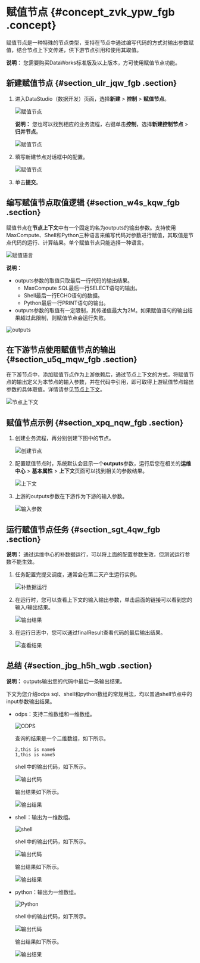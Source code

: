# 赋值节点 {#concept_zvk_ypw_fgb .concept}

赋值节点是一种特殊的节点类型，支持在节点中通过编写代码的方式对输出参数赋值，结合节点上下文传递，供下游节点引用和使用其取值。

**说明：** 您需要购买DataWorks标准版及以上版本，方可使用赋值节点功能。

## 新建赋值节点 {#section_ulr_jqw_fgb .section}

1.  进入DataStudio（数据开发）页面，选择**新建** \> **控制** \> **赋值节点**。

    ![赋值节点](http://static-aliyun-doc.oss-cn-hangzhou.aliyuncs.com/assets/img/82907/156397056535107_zh-CN.png)

    **说明：** 您也可以找到相应的业务流程，右键单击**控制**，选择**新建控制节点** \> **归并节点**。

    ![赋值节点](http://static-aliyun-doc.oss-cn-hangzhou.aliyuncs.com/assets/img/82907/156397056552898_zh-CN.png)

2.  填写新建节点对话框中的配置。

    ![赋值节点](http://static-aliyun-doc.oss-cn-hangzhou.aliyuncs.com/assets/img/82907/156397056552899_zh-CN.png)

3.  单击**提交**。

## 编写赋值节点取值逻辑 {#section_w4s_kqw_fgb .section}

赋值节点在**节点上下文**中有一个固定的名为outputs的输出参数。支持使用MaxCompute、Shell和Python三种语言来编写代码对参数进行赋值，其取值是节点代码的运行、计算结果。单个赋值节点只能选择一种语言。

![赋值语言](http://static-aliyun-doc.oss-cn-hangzhou.aliyuncs.com/assets/img/82907/156397056535110_zh-CN.png)

**说明：** 

-   outputs参数的取值只取最后一行代码的输出结果。
    -   MaxCompute SQL最后一行SELECT语句的输出。
    -   Shell最后一行ECHO语句的数据。
    -   Python最后一行PRINT语句的输出。
-   outputs参数的取值有一定限制，其传递值最大为2M。如果赋值语句的输出结果超过此限制，则赋值节点会运行失败。

![outputs](http://static-aliyun-doc.oss-cn-hangzhou.aliyuncs.com/assets/img/82907/156397056535111_zh-CN.png)

## 在下游节点使用赋值节点的输出 {#section_u5q_mqw_fgb .section}

在下游节点中，添加赋值节点作为上游依赖后，通过节点上下文的方式，将赋值节点的输出定义为本节点的输入参数，并在代码中引用，即可取得上游赋值节点输出参数的具体取值。详情请参见[节点上下文](intl.zh-CN/使用指南/数据开发/调度配置/节点上下文.md#)。

![节点上下文](http://static-aliyun-doc.oss-cn-hangzhou.aliyuncs.com/assets/img/82907/156397056535112_zh-CN.png)

## 赋值节点示例 {#section_xpq_nqw_fgb .section}

1.  创建业务流程，再分别创建下图中的节点。

    ![创建节点](http://static-aliyun-doc.oss-cn-hangzhou.aliyuncs.com/assets/img/82907/156397056635115_zh-CN.png)

2.  配置赋值节点时，系统默认会显示一个**outputs**参数，运行后您在相关的**运维中心** \> **基本属性** \> **上下文**页面可以找到相关的参数结果。

    ![上下文](http://static-aliyun-doc.oss-cn-hangzhou.aliyuncs.com/assets/img/82907/156397056635119_zh-CN.png)

3.  上游的outputs参数在下游作为下游的输入参数。

    ![输入参数](http://static-aliyun-doc.oss-cn-hangzhou.aliyuncs.com/assets/img/82907/156397056635120_zh-CN.png)


## 运行赋值节点任务 {#section_sgt_4qw_fgb .section}

**说明：** 通过运维中心的补数据运行，可以将上面的配置参数生效，但测试运行参数不能生效。

1.  任务配置完提交调度，通常会在第二天产生运行实例。

    ![补数据运行](http://static-aliyun-doc.oss-cn-hangzhou.aliyuncs.com/assets/img/82907/156397056635121_zh-CN.png)

2.  在运行时，您可以查看上下文的输入输出参数，单击后面的链接可以看到您的输入/输出结果。

    ![输出结果](http://static-aliyun-doc.oss-cn-hangzhou.aliyuncs.com/assets/img/82907/156397056735122_zh-CN.png)

3.  在运行日志中，您可以通过finalResult查看代码的最后输出结果。

    ![查看结果](http://static-aliyun-doc.oss-cn-hangzhou.aliyuncs.com/assets/img/82907/156397056735123_zh-CN.png)


## 总结 {#section_jbg_h5h_wgb .section}

**说明：** outputs输出您的代码中最后一条输出结果。

下文为您介绍odps sql、shell和python数组的常规用法，均以普通shell节点中的input参数输出结果。

-   odps：支持二维数组和一维数组。

    ![ODPS](http://static-aliyun-doc.oss-cn-hangzhou.aliyuncs.com/assets/img/82907/156397056739311_zh-CN.png)

    查询的结果是一个二维数组，如下所示。

    ``` {#codeblock_2u2_qis_yky}
    2,this is name6
    1,this is name5
    ```

    shell中的输出代码，如下所示。

    ![输出代码](http://static-aliyun-doc.oss-cn-hangzhou.aliyuncs.com/assets/img/82907/156397056739312_zh-CN.png)

    输出结果如下所示。

    ![输出结果](http://static-aliyun-doc.oss-cn-hangzhou.aliyuncs.com/assets/img/82907/156397056839313_zh-CN.png)

-   shell：输出为一维数组。

    ![shell](http://static-aliyun-doc.oss-cn-hangzhou.aliyuncs.com/assets/img/82907/156397056839314_zh-CN.png)

    shell中的输出代码，如下所示。

    ![输出代码](http://static-aliyun-doc.oss-cn-hangzhou.aliyuncs.com/assets/img/82907/156397056839315_zh-CN.png)

    输出结果如下所示。

    ![输出结果](http://static-aliyun-doc.oss-cn-hangzhou.aliyuncs.com/assets/img/82907/156397056839316_zh-CN.png)

-   python：输出为一维数组。

    ![Python](http://static-aliyun-doc.oss-cn-hangzhou.aliyuncs.com/assets/img/82907/156397056839317_zh-CN.png)

    shell中的输出代码，如下所示。

    ![输出代码](http://static-aliyun-doc.oss-cn-hangzhou.aliyuncs.com/assets/img/82907/156397056839318_zh-CN.png)

    输出结果如下所示。

    ![输出结果](http://static-aliyun-doc.oss-cn-hangzhou.aliyuncs.com/assets/img/82907/156397056839319_zh-CN.png)



